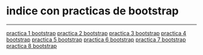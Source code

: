<h1>indice con practicas de bootstrap</h1>
<hr>
<a href="">practica 1 bootstrap</a>
<a href="https://carlex02.github.io/Practica2bootstrap.html">practica 2 bootstrap</a>
<a href="">practica 3 bootstrap</a>
<a href="">practica 4 bootstrap</a>
<a href="">practica 5 bootstrap</a>
<a href="">practica 6 bootstrap</a>
<a href="">practica 7 bootstrap</a>
<a href="">practica 8 bootstrap</a>
